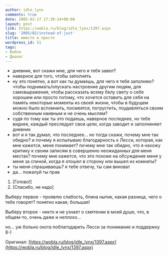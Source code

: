 ```yaml
---
author: idle_lynx
comments: true
date: 2005-02-17 17:39:14+00:00
layout: post
link: https://wobla.ru/blog/idle_lynx/1397.aspx
slug: '2005/02/instead-of-just'
title: вместо и просто
wordpress_id: 51
tags:
- Вобла
- Диалог
---
```


- дневник, вот скажи мне, для чего я тебя завел?
- наверное для того, чтобы заполнять
- ну это понятно, а вот как ты думаешь, для чего я тебя заполняю? чтобы поднимать/опускать настроение другим людям, для самовыражения, чтобы рассказать всему белу свету о себе хорошем или просто потому, что хочется оставить для себя на память некоторые моменты из своей жизни, чтобы в будущем можно было вспомнить, посмеятся, погрустить, поудивляться своим собственным наивным и не очень мыслям?
- судя по тому как ты это подаешь, наверное последнее, но тебе виднее, каждый преследует свои цели, когда заводит и заполненяет дневник
- вот и я так думал, что последнее... но тогда скажи, почему мне так обидно? и почему я испытываю благодарность к Лесси, которая, как мне кажется, меня понимает? почему мне так обидно, что я нахожу критику к своим записям в совершенно неожиданных для меня местах? почему мне кажется, что это похоже на обсуждение меня у меня за спиной, когда я отошел в сторону или вышел из комнаты?
- ты меня спрашиваешь? я тебе отвечу, ты сам виноват
- да... пожалуй ты прав

1. [Готово!]
2. [Спасибо, не надо]

Выберу первое - проявлю слабость, блина нытик, какая разница, чего о тебе говорят? понятно какая, большая!

Выберу второе - никто и не узнает о смятении в моей душе, что, в общем-то, очень даже и неплохо...

но... уж больно охота поблагодарить Лесси за понимание и поддержку 8-)

Оригинал: [https://wobla.ru/blog/idle_lynx/1397.aspx](https://wobla.ru/blog/idle_lynx/1397.aspx)
